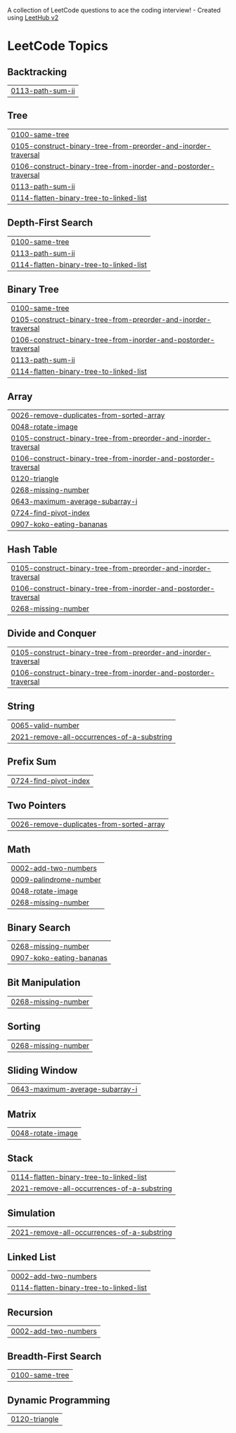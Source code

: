 A collection of LeetCode questions to ace the coding interview! - Created using [LeetHub v2](https://github.com/arunbhardwaj/LeetHub-2.0)
<!---LeetCode Topics Start-->
# LeetCode Topics
## Backtracking
|  |
| ------- |
| [0113-path-sum-ii](https://github.com/hritvik715/DSA_PART_2/tree/master/0113-path-sum-ii) |
## Tree
|  |
| ------- |
| [0100-same-tree](https://github.com/hritvik715/DSA_PART_2/tree/master/0100-same-tree) |
| [0105-construct-binary-tree-from-preorder-and-inorder-traversal](https://github.com/hritvik715/DSA_PART_2/tree/master/0105-construct-binary-tree-from-preorder-and-inorder-traversal) |
| [0106-construct-binary-tree-from-inorder-and-postorder-traversal](https://github.com/hritvik715/DSA_PART_2/tree/master/0106-construct-binary-tree-from-inorder-and-postorder-traversal) |
| [0113-path-sum-ii](https://github.com/hritvik715/DSA_PART_2/tree/master/0113-path-sum-ii) |
| [0114-flatten-binary-tree-to-linked-list](https://github.com/hritvik715/DSA_PART_2/tree/master/0114-flatten-binary-tree-to-linked-list) |
## Depth-First Search
|  |
| ------- |
| [0100-same-tree](https://github.com/hritvik715/DSA_PART_2/tree/master/0100-same-tree) |
| [0113-path-sum-ii](https://github.com/hritvik715/DSA_PART_2/tree/master/0113-path-sum-ii) |
| [0114-flatten-binary-tree-to-linked-list](https://github.com/hritvik715/DSA_PART_2/tree/master/0114-flatten-binary-tree-to-linked-list) |
## Binary Tree
|  |
| ------- |
| [0100-same-tree](https://github.com/hritvik715/DSA_PART_2/tree/master/0100-same-tree) |
| [0105-construct-binary-tree-from-preorder-and-inorder-traversal](https://github.com/hritvik715/DSA_PART_2/tree/master/0105-construct-binary-tree-from-preorder-and-inorder-traversal) |
| [0106-construct-binary-tree-from-inorder-and-postorder-traversal](https://github.com/hritvik715/DSA_PART_2/tree/master/0106-construct-binary-tree-from-inorder-and-postorder-traversal) |
| [0113-path-sum-ii](https://github.com/hritvik715/DSA_PART_2/tree/master/0113-path-sum-ii) |
| [0114-flatten-binary-tree-to-linked-list](https://github.com/hritvik715/DSA_PART_2/tree/master/0114-flatten-binary-tree-to-linked-list) |
## Array
|  |
| ------- |
| [0026-remove-duplicates-from-sorted-array](https://github.com/hritvik715/DSA_PART_2/tree/master/0026-remove-duplicates-from-sorted-array) |
| [0048-rotate-image](https://github.com/hritvik715/DSA_PART_2/tree/master/0048-rotate-image) |
| [0105-construct-binary-tree-from-preorder-and-inorder-traversal](https://github.com/hritvik715/DSA_PART_2/tree/master/0105-construct-binary-tree-from-preorder-and-inorder-traversal) |
| [0106-construct-binary-tree-from-inorder-and-postorder-traversal](https://github.com/hritvik715/DSA_PART_2/tree/master/0106-construct-binary-tree-from-inorder-and-postorder-traversal) |
| [0120-triangle](https://github.com/hritvik715/DSA_PART_2/tree/master/0120-triangle) |
| [0268-missing-number](https://github.com/hritvik715/DSA_PART_2/tree/master/0268-missing-number) |
| [0643-maximum-average-subarray-i](https://github.com/hritvik715/DSA_PART_2/tree/master/0643-maximum-average-subarray-i) |
| [0724-find-pivot-index](https://github.com/hritvik715/DSA_PART_2/tree/master/0724-find-pivot-index) |
| [0907-koko-eating-bananas](https://github.com/hritvik715/DSA_PART_2/tree/master/0907-koko-eating-bananas) |
## Hash Table
|  |
| ------- |
| [0105-construct-binary-tree-from-preorder-and-inorder-traversal](https://github.com/hritvik715/DSA_PART_2/tree/master/0105-construct-binary-tree-from-preorder-and-inorder-traversal) |
| [0106-construct-binary-tree-from-inorder-and-postorder-traversal](https://github.com/hritvik715/DSA_PART_2/tree/master/0106-construct-binary-tree-from-inorder-and-postorder-traversal) |
| [0268-missing-number](https://github.com/hritvik715/DSA_PART_2/tree/master/0268-missing-number) |
## Divide and Conquer
|  |
| ------- |
| [0105-construct-binary-tree-from-preorder-and-inorder-traversal](https://github.com/hritvik715/DSA_PART_2/tree/master/0105-construct-binary-tree-from-preorder-and-inorder-traversal) |
| [0106-construct-binary-tree-from-inorder-and-postorder-traversal](https://github.com/hritvik715/DSA_PART_2/tree/master/0106-construct-binary-tree-from-inorder-and-postorder-traversal) |
## String
|  |
| ------- |
| [0065-valid-number](https://github.com/hritvik715/DSA_PART_2/tree/master/0065-valid-number) |
| [2021-remove-all-occurrences-of-a-substring](https://github.com/hritvik715/DSA_PART_2/tree/master/2021-remove-all-occurrences-of-a-substring) |
## Prefix Sum
|  |
| ------- |
| [0724-find-pivot-index](https://github.com/hritvik715/DSA_PART_2/tree/master/0724-find-pivot-index) |
## Two Pointers
|  |
| ------- |
| [0026-remove-duplicates-from-sorted-array](https://github.com/hritvik715/DSA_PART_2/tree/master/0026-remove-duplicates-from-sorted-array) |
## Math
|  |
| ------- |
| [0002-add-two-numbers](https://github.com/hritvik715/DSA_PART_2/tree/master/0002-add-two-numbers) |
| [0009-palindrome-number](https://github.com/hritvik715/DSA_PART_2/tree/master/0009-palindrome-number) |
| [0048-rotate-image](https://github.com/hritvik715/DSA_PART_2/tree/master/0048-rotate-image) |
| [0268-missing-number](https://github.com/hritvik715/DSA_PART_2/tree/master/0268-missing-number) |
## Binary Search
|  |
| ------- |
| [0268-missing-number](https://github.com/hritvik715/DSA_PART_2/tree/master/0268-missing-number) |
| [0907-koko-eating-bananas](https://github.com/hritvik715/DSA_PART_2/tree/master/0907-koko-eating-bananas) |
## Bit Manipulation
|  |
| ------- |
| [0268-missing-number](https://github.com/hritvik715/DSA_PART_2/tree/master/0268-missing-number) |
## Sorting
|  |
| ------- |
| [0268-missing-number](https://github.com/hritvik715/DSA_PART_2/tree/master/0268-missing-number) |
## Sliding Window
|  |
| ------- |
| [0643-maximum-average-subarray-i](https://github.com/hritvik715/DSA_PART_2/tree/master/0643-maximum-average-subarray-i) |
## Matrix
|  |
| ------- |
| [0048-rotate-image](https://github.com/hritvik715/DSA_PART_2/tree/master/0048-rotate-image) |
## Stack
|  |
| ------- |
| [0114-flatten-binary-tree-to-linked-list](https://github.com/hritvik715/DSA_PART_2/tree/master/0114-flatten-binary-tree-to-linked-list) |
| [2021-remove-all-occurrences-of-a-substring](https://github.com/hritvik715/DSA_PART_2/tree/master/2021-remove-all-occurrences-of-a-substring) |
## Simulation
|  |
| ------- |
| [2021-remove-all-occurrences-of-a-substring](https://github.com/hritvik715/DSA_PART_2/tree/master/2021-remove-all-occurrences-of-a-substring) |
## Linked List
|  |
| ------- |
| [0002-add-two-numbers](https://github.com/hritvik715/DSA_PART_2/tree/master/0002-add-two-numbers) |
| [0114-flatten-binary-tree-to-linked-list](https://github.com/hritvik715/DSA_PART_2/tree/master/0114-flatten-binary-tree-to-linked-list) |
## Recursion
|  |
| ------- |
| [0002-add-two-numbers](https://github.com/hritvik715/DSA_PART_2/tree/master/0002-add-two-numbers) |
## Breadth-First Search
|  |
| ------- |
| [0100-same-tree](https://github.com/hritvik715/DSA_PART_2/tree/master/0100-same-tree) |
## Dynamic Programming
|  |
| ------- |
| [0120-triangle](https://github.com/hritvik715/DSA_PART_2/tree/master/0120-triangle) |
<!---LeetCode Topics End-->